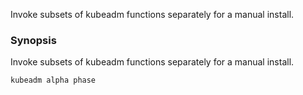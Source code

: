 
Invoke subsets of kubeadm functions separately for a manual install.

### Synopsis


Invoke subsets of kubeadm functions separately for a manual install.

```
kubeadm alpha phase
```


